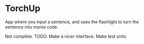 # TorchUp
App where you input a sentence, and uses the flashlight to turn the sentence into morse code.

Not complete. 
TODO: Make a nicer interface. Make test units
